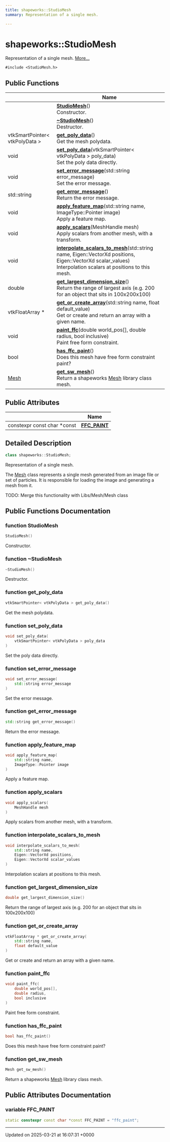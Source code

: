```yaml
---
title: shapeworks::StudioMesh
summary: Representation of a single mesh. 

---
```


# shapeworks::StudioMesh



Representation of a single mesh.  [More...](#detailed-description)


`#include <StudioMesh.h>`

## Public Functions

|                | Name           |
| -------------- | -------------- |
| | **[StudioMesh](../Classes/classshapeworks_1_1StudioMesh.md#function-studiomesh)**()<br>Constructor.  |
| | **[~StudioMesh](../Classes/classshapeworks_1_1StudioMesh.md#function-~studiomesh)**()<br>Destructor.  |
| vtkSmartPointer< vtkPolyData > | **[get_poly_data](../Classes/classshapeworks_1_1StudioMesh.md#function-get-poly-data)**()<br>Get the mesh polydata.  |
| void | **[set_poly_data](../Classes/classshapeworks_1_1StudioMesh.md#function-set-poly-data)**(vtkSmartPointer< vtkPolyData > poly_data)<br>Set the poly data directly.  |
| void | **[set_error_message](../Classes/classshapeworks_1_1StudioMesh.md#function-set-error-message)**(std::string error_message)<br>Set the error message.  |
| std::string | **[get_error_message](../Classes/classshapeworks_1_1StudioMesh.md#function-get-error-message)**()<br>Return the error message.  |
| void | **[apply_feature_map](../Classes/classshapeworks_1_1StudioMesh.md#function-apply-feature-map)**(std::string name, ImageType::Pointer image)<br>Apply a feature map.  |
| void | **[apply_scalars](../Classes/classshapeworks_1_1StudioMesh.md#function-apply-scalars)**(MeshHandle mesh)<br>Apply scalars from another mesh, with a transform.  |
| void | **[interpolate_scalars_to_mesh](../Classes/classshapeworks_1_1StudioMesh.md#function-interpolate-scalars-to-mesh)**(std::string name, Eigen::VectorXd positions, Eigen::VectorXd scalar_values)<br>Interpolation scalars at positions to this mesh.  |
| double | **[get_largest_dimension_size](../Classes/classshapeworks_1_1StudioMesh.md#function-get-largest-dimension-size)**()<br>Return the range of largest axis (e.g. 200 for an object that sits in 100x200x100)  |
| vtkFloatArray * | **[get_or_create_array](../Classes/classshapeworks_1_1StudioMesh.md#function-get-or-create-array)**(std::string name, float default_value)<br>Get or create and return an array with a given name.  |
| void | **[paint_ffc](../Classes/classshapeworks_1_1StudioMesh.md#function-paint-ffc)**(double world_pos[], double radius, bool inclusive)<br>Paint free form constraint.  |
| bool | **[has_ffc_paint](../Classes/classshapeworks_1_1StudioMesh.md#function-has-ffc-paint)**()<br>Does this mesh have free form constraint paint?  |
| [Mesh](../Classes/classshapeworks_1_1Mesh.md) | **[get_sw_mesh](../Classes/classshapeworks_1_1StudioMesh.md#function-get-sw-mesh)**()<br>Return a shapeworks [Mesh](../Classes/classshapeworks_1_1Mesh.md) library class mesh.  |

## Public Attributes

|                | Name           |
| -------------- | -------------- |
| constexpr const char *const | **[FFC_PAINT](../Classes/classshapeworks_1_1StudioMesh.md#variable-ffc-paint)**  |

## Detailed Description

```cpp
class shapeworks::StudioMesh;
```

Representation of a single mesh. 

The [Mesh](../Classes/classshapeworks_1_1Mesh.md) class represents a single mesh generated from an image file or set of particles. It is responsible for loading the image and generating a mesh from it.

TODO: Merge this functionality with Libs/Mesh/Mesh class 

## Public Functions Documentation

### function StudioMesh

```cpp
StudioMesh()
```

Constructor. 

### function ~StudioMesh

```cpp
~StudioMesh()
```

Destructor. 

### function get_poly_data

```cpp
vtkSmartPointer< vtkPolyData > get_poly_data()
```

Get the mesh polydata. 

### function set_poly_data

```cpp
void set_poly_data(
    vtkSmartPointer< vtkPolyData > poly_data
)
```

Set the poly data directly. 

### function set_error_message

```cpp
void set_error_message(
    std::string error_message
)
```

Set the error message. 

### function get_error_message

```cpp
std::string get_error_message()
```

Return the error message. 

### function apply_feature_map

```cpp
void apply_feature_map(
    std::string name,
    ImageType::Pointer image
)
```

Apply a feature map. 

### function apply_scalars

```cpp
void apply_scalars(
    MeshHandle mesh
)
```

Apply scalars from another mesh, with a transform. 

### function interpolate_scalars_to_mesh

```cpp
void interpolate_scalars_to_mesh(
    std::string name,
    Eigen::VectorXd positions,
    Eigen::VectorXd scalar_values
)
```

Interpolation scalars at positions to this mesh. 

### function get_largest_dimension_size

```cpp
double get_largest_dimension_size()
```

Return the range of largest axis (e.g. 200 for an object that sits in 100x200x100) 

### function get_or_create_array

```cpp
vtkFloatArray * get_or_create_array(
    std::string name,
    float default_value
)
```

Get or create and return an array with a given name. 

### function paint_ffc

```cpp
void paint_ffc(
    double world_pos[],
    double radius,
    bool inclusive
)
```

Paint free form constraint. 

### function has_ffc_paint

```cpp
bool has_ffc_paint()
```

Does this mesh have free form constraint paint? 

### function get_sw_mesh

```cpp
Mesh get_sw_mesh()
```

Return a shapeworks [Mesh](../Classes/classshapeworks_1_1Mesh.md) library class mesh. 

## Public Attributes Documentation

### variable FFC_PAINT

```cpp
static constexpr const char *const FFC_PAINT = "ffc_paint";
```


-------------------------------

Updated on 2025-03-21 at 16:07:31 +0000
